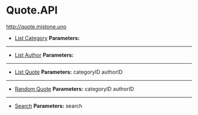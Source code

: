 # Quote.API
http://quote.mjstone.uno

- [List Category](http://quote.mjstone.uno/api/getCategory)
**Parameters:**

***

- [List Author](http://quote.mjstone.uno/api/getAuthor)
**Parameters:**

***

- [List Quote](http://quote.mjstone.uno/api/getQuote)
**Parameters:**
categoryID
authorID

***

- [Random Quote](http://quote.mjstone.uno/api/getRandomQuote)
**Parameters:**
categoryID
authorID

***

- [Search](http://quote.mjstone.uno/api/search)
**Parameters:**
search

